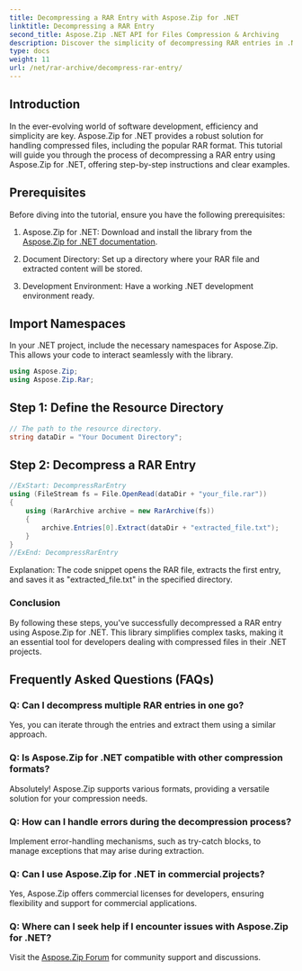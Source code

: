 ```yaml
---
title: Decompressing a RAR Entry with Aspose.Zip for .NET
linktitle: Decompressing a RAR Entry 
second_title: Aspose.Zip .NET API for Files Compression & Archiving
description: Discover the simplicity of decompressing RAR entries in .NET using Aspose.Zip. Effortlessly handle compressed files with this powerful library.
type: docs
weight: 11
url: /net/rar-archive/decompress-rar-entry/
---
```


## Introduction

In the ever-evolving world of software development, efficiency and simplicity are key. Aspose.Zip for .NET provides a robust solution for handling compressed files, including the popular RAR format. This tutorial will guide you through the process of decompressing a RAR entry using Aspose.Zip for .NET, offering step-by-step instructions and clear examples.

## Prerequisites

Before diving into the tutorial, ensure you have the following prerequisites:

1. Aspose.Zip for .NET: Download and install the library from the [Aspose.Zip for .NET documentation](https://reference.aspose.com/zip/net/).

2. Document Directory: Set up a directory where your RAR file and extracted content will be stored.

3. Development Environment: Have a working .NET development environment ready.

## Import Namespaces

In your .NET project, include the necessary namespaces for Aspose.Zip. This allows your code to interact seamlessly with the library.

```csharp
using Aspose.Zip;
using Aspose.Zip.Rar;
```

## Step 1: Define the Resource Directory

```csharp
// The path to the resource directory.
string dataDir = "Your Document Directory";
```

## Step 2: Decompress a RAR Entry

```csharp
//ExStart: DecompressRarEntry
using (FileStream fs = File.OpenRead(dataDir + "your_file.rar"))
{
    using (RarArchive archive = new RarArchive(fs))
    {
        archive.Entries[0].Extract(dataDir + "extracted_file.txt");
    }
}
//ExEnd: DecompressRarEntry
```

Explanation: The code snippet opens the RAR file, extracts the first entry, and saves it as "extracted_file.txt" in the specified directory.

### Conclusion

By following these steps, you've successfully decompressed a RAR entry using Aspose.Zip for .NET. This library simplifies complex tasks, making it an essential tool for developers dealing with compressed files in their .NET projects.

## Frequently Asked Questions (FAQs)

### Q: Can I decompress multiple RAR entries in one go?
Yes, you can iterate through the entries and extract them using a similar approach.

### Q: Is Aspose.Zip for .NET compatible with other compression formats?
Absolutely! Aspose.Zip supports various formats, providing a versatile solution for your compression needs.

### Q: How can I handle errors during the decompression process?
Implement error-handling mechanisms, such as try-catch blocks, to manage exceptions that may arise during extraction.

### Q: Can I use Aspose.Zip for .NET in commercial projects?
Yes, Aspose.Zip offers commercial licenses for developers, ensuring flexibility and support for commercial applications.

### Q: Where can I seek help if I encounter issues with Aspose.Zip for .NET?
Visit the [Aspose.Zip Forum](https://forum.aspose.com/c/zip/37) for community support and discussions.
